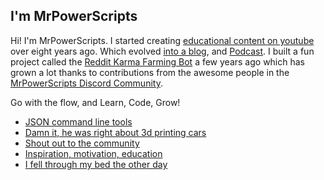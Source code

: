 ## I'm MrPowerScripts

Hi! I'm MrPowerScripts. I started creating [educational content on youtube](https://youtube.com/mrpowerscripts) over eight years ago. Which evolved [into a blog](https://mrpowerscripts.com), and [Podcast](https://anchor.fm/mrpowerscripts). I built a fun project called the [Reddit Karma Farming Bot](https://github.com/MrPowerScripts/reddit-karma-farming-bot) a few years ago which has grown a lot thanks to contributions from the awesome people in the [MrPowerScripts Discord Community](https://bit.ly/mrps-discord). 

Go with the flow, and Learn, Code, Grow!

<!--START_SECTION:feed-->
* [JSON command line tools](https:&#x2F;&#x2F;mrpowerscripts.com&#x2F;json-shell-tools&#x2F;)
* [Damn it, he was right about 3d printing cars](https:&#x2F;&#x2F;mrpowerscripts.com&#x2F;3d-printed-cars&#x2F;)
* [Shout out to the community](https:&#x2F;&#x2F;mrpowerscripts.com&#x2F;shout-out-community&#x2F;)
* [Inspiration, motivation, education](https:&#x2F;&#x2F;mrpowerscripts.com&#x2F;inspiration-motivation-education&#x2F;)
* [I fell through my bed the other day](https:&#x2F;&#x2F;mrpowerscripts.com&#x2F;broken-bed&#x2F;)
<!--END_SECTION:feed-->
